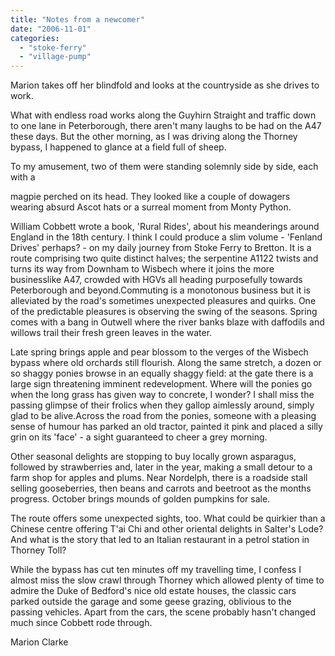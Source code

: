 ```yaml
---
title: "Notes from a newcomer"
date: "2006-11-01"
categories: 
  - "stoke-ferry"
  - "village-pump"
---
```


Marion takes off her blindfold and looks at the countryside as she drives to work.

What with endless road works along the Guyhirn Straight and traffic down to one lane in Peterborough, there aren't many laughs to be had on the A47 these days. But the other morning, as I was driving along the Thorney bypass, I happened to glance at a field full of sheep.

To my amusement, two of them were standing solemnly side by side, each with a

magpie perched on its head. They looked like a couple of dowagers wearing absurd Ascot hats or a surreal moment from Monty Python.

William Cobbett wrote a book, 'Rural Rides', about his meanderings around England in the 18th century. I think I could produce a slim volume - 'Fenland Drives' perhaps? - on my daily journey from Stoke Ferry to Bretton. It is a route comprising two quite distinct halves; the serpentine A1122 twists and turns its way from Downham to Wisbech where it joins the more businesslike A47, crowded with HGVs all heading purposefully towards Peterborough and beyond.Commuting is a monotonous business but it is alleviated by the road's sometimes unexpected pleasures and quirks. One of the predictable pleasures is observing the swing of the seasons. Spring comes with a bang in Outwell where the river banks blaze with daffodils and willows trail their fresh green leaves in the water.

Late spring brings apple and pear blossom to the verges of the Wisbech bypass where old orchards still flourish. Along the same stretch, a dozen or so shaggy ponies browse in an equally shaggy field: at the gate there is a large sign threatening imminent redevelopment. Where will the ponies go when the long grass has given way to concrete, I wonder? I shall miss the passing glimpse of their frolics when they gallop aimlessly around, simply glad to be alive.Across the road from the ponies, someone with a pleasing sense of humour has parked an old tractor, painted it pink and placed a silly grin on its 'face' - a sight guaranteed to cheer a grey morning.

Other seasonal delights are stopping to buy locally grown asparagus, followed by strawberries and, later in the year, making a small detour to a farm shop for apples and plums. Near Nordelph, there is a roadside stall selling gooseberries, then beans and carrots and beetroot as the months progress. October brings mounds of golden pumpkins for sale.

The route offers some unexpected sights, too. What could be quirkier than a Chinese centre offering T'ai Chi and other oriental delights in Salter's Lode? And what is the story that led to an Italian restaurant in a petrol station in Thorney Toll?

While the bypass has cut ten minutes off my travelling time, I confess I almost miss the slow crawl through Thorney which allowed plenty of time to admire the Duke of Bedford's nice old estate houses, the classic cars parked outside the garage and some geese grazing, oblivious to the passing vehicles. Apart from the cars, the scene probably hasn't changed much since Cobbett rode through.

Marion Clarke
